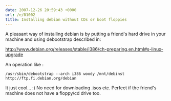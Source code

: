 ```yaml
---
date: 2007-12-26 20:59:43 +0000
url: /e/01002
title: Installing debian without CDs or boot floppies
---
```



A pleasant way of installing debian is by putting a friend's hard drive in your machine and using debootstrap described in:

http://www.debian.org/releases/stable/i386/ch-preparing.en.html#s-linux-upgrade

An operation like :

    /usr/sbin/debootstrap --arch i386 woody /mnt/debinst http://ftp.fi.debian.org/debian

It just cool... :) No need for downloading .isos etc. Perfect if the friend's machine does not have a floppy/cd drive too.
